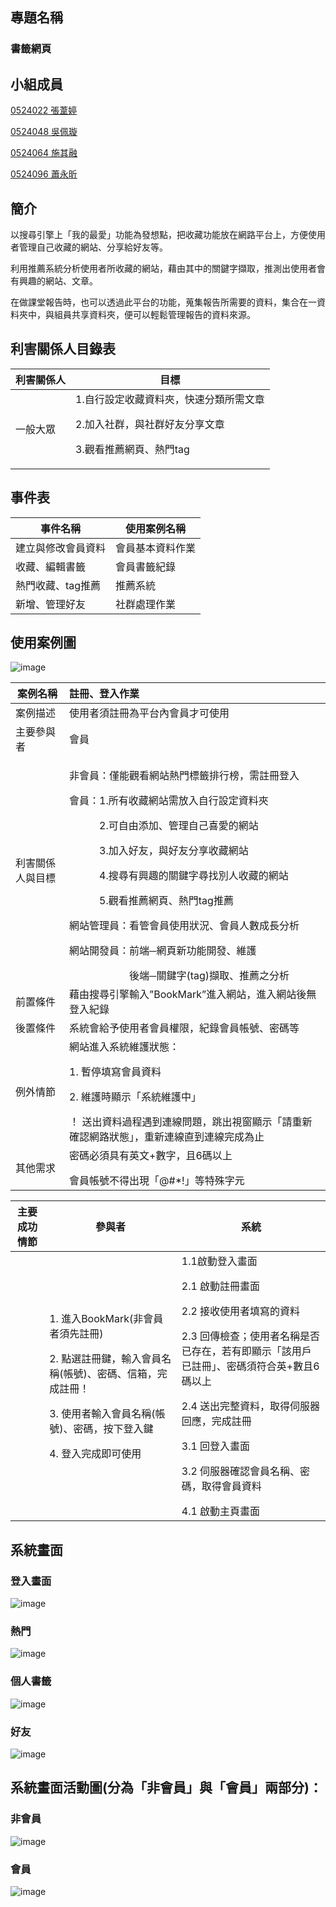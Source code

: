 ## 專題名稱
### 書籤網頁

## 小組成員
<p><a href="https://github.com/u0524022/Ting">0524022 張葦婷</a>
<p><a href="https://github.com/toast619/0524048">0524048 吳佩璇</a>
<p><a href="https://github.com/u0524064/0524064">0524064 施其融</a>  
<p><a href="https://github.com/u0524096">0524096 蕭永昕</a>
  
## 簡介
以搜尋引擎上「我的最愛」功能為發想點，把收藏功能放在網路平台上，方便使用者管理自己收藏的網站、分享給好友等。
<p>利用推薦系統分析使用者所收藏的網站，藉由其中的關鍵字擷取，推測出使用者會有興趣的網站、文章。</p>
<p>在做課堂報告時，也可以透過此平台的功能，蒐集報告所需要的資料，集合在一資料夾中，與組員共享資料夾，便可以輕鬆管理報告的資料來源。</p>

## 利害關係人目錄表
利害關係人|  目標 
---------|-------
一般大眾|1.自行設定收藏資料夾，快速分類所需文章</p>2.加入社群，與社群好友分享文章</p>3.觀看推薦網頁、熱門tag</p>


## 事件表
事件名稱|  使用案例名稱 
---------|-------
建立與修改會員資料|會員基本資料作業
收藏、編輯書籤|會員書籤紀錄
熱門收藏、tag推薦|推薦系統
新增、管理好友|社群處理作業

## 使用案例圖
![image](https://github.com/u0524064/0524048/blob/master/%E4%BD%BF%E7%94%A8%E6%A1%88%E4%BE%8B%E5%9C%96.png?raw=true)

案例名稱|  註冊、登入作業 
----------------|:-------------
案例描述        |使用者須註冊為平台內會員才可使用
主要參與者      |會員
利害關係人與目標|<p>非會員：僅能觀看網站熱門標籤排行榜，需註冊登入</p>會員：1.所有收藏網站需放入自行設定資料夾</p>&emsp;&emsp;&emsp;2.可自由添加、管理自己喜愛的網站</p>&emsp;&emsp;&emsp;3.加入好友，與好友分享收藏網站</p>&emsp;&emsp;&emsp;4.搜尋有興趣的關鍵字尋找別人收藏的網站</p>&emsp;&emsp;&emsp;5.觀看推薦網頁、熱門tag推薦</p>網站管理員：看管會員使用狀況、會員人數成長分析</p>網站開發員：前端─網頁新功能開發、維護</p>&emsp;&emsp;&emsp;&emsp;&emsp;&emsp;後端─關鍵字(tag)擷取、推薦之分析
前置條件|藉由搜尋引擎輸入”BookMark”進入網站，進入網站後無登入紀錄
後置條件|系統會給予使用者會員權限，紀錄會員帳號、密碼等 
例外情節|網站進入系統維護狀態：</p>1.	暫停填寫會員資料</p>2.	維護時顯示「系統維護中」</p>！	送出資料過程遇到連線問題，跳出視窗顯示「請重新確認網路狀態」，重新連線直到連線完成為止
其他需求|密碼必須具有英文+數字，且6碼以上</p>會員帳號不得出現「@#*!」等特殊字元

主要成功情節|參與者|系統
-----------|------|-------
<font color=white size=72></font> |1.	進入BookMark(非會員者須先註冊)</p>2.	點選註冊鍵，輸入會員名稱(帳號)、密碼、信箱，完成註冊！</p>3.	使用者輸入會員名稱(帳號)、密碼，按下登入鍵</p>4.	登入完成即可使用| 1.1啟動登入畫面</p> 2.1  啟動註冊畫面</p>2.2  接收使用者填寫的資料</p>2.3  回傳檢查；使用者名稱是否已存在，若有即顯示「該用戶已註冊」、密碼須符合英+數且6碼以上</p>2.4  送出完整資料，取得伺服器回應，完成註冊</p>3.1  回登入畫面</p>3.2  伺服器確認會員名稱、密碼，取得會員資料</p>4.1  啟動主頁畫面


## 系統畫面
### 登入畫面
![image](https://github.com/u0524064/0524048/blob/master/%E7%99%BB%E5%85%A5.png?raw=true)
### 熱門
![image](https://github.com/u0524064/0524048/blob/master/%E7%86%B1%E9%96%80.png?raw=true)
### 個人書籤
![image](https://github.com/u0524064/0524048/blob/master/%E5%80%8B%E4%BA%BA.png?raw=true)
### 好友
![image](https://github.com/u0524064/0524048/blob/master/%E5%A5%BD%E5%8F%8B.png?raw=true)

## 系統畫面活動圖(分為「非會員」與「會員」兩部分)：
### 非會員</p>
![image](https://github.com/u0524064/0524048/blob/master/%E7%B3%BB%E7%B5%B1%E7%95%AB%E9%9D%A2%E6%B4%BB%E5%8B%95%E5%9C%96(%E9%9D%9E%E6%9C%83%E5%93%A1).png?raw=true)
### 會員</p>
![image](https://github.com/u0524064/0524048/blob/master/%E7%B3%BB%E7%B5%B1%E7%95%AB%E9%9D%A2%E6%B4%BB%E5%8B%95%E5%9C%96(%E6%9C%83%E5%93%A1).png?raw=true)
        
      
